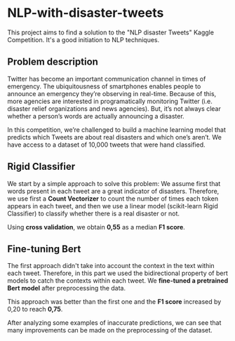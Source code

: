 # NLP-with-disaster-tweets
This project aims to find a solution to the "NLP disaster Tweets" Kaggle Competition. It's a good initiation to NLP techniques.

## Problem description
Twitter has become an important communication channel in times of emergency.
The ubiquitousness of smartphones enables people to announce an emergency they’re observing in real-time. Because of this, more agencies are interested in programatically monitoring Twitter (i.e. disaster relief organizations and news agencies).
But, it’s not always clear whether a person’s words are actually announcing a disaster.

In this competition, we’re challenged to build a machine learning model that predicts which Tweets are about real disasters and which one’s aren’t. We have access to a dataset of 10,000 tweets that were hand classified.


## Rigid Classifier

We start by a simple approach to solve this problem: We assume first that words present in each tweet are a great indicator of disasters. Therefore, we use first a **Count Vectorizer** to count the number of times each token appears in each tweet, and then we use a linear model (scikit-learn Rigid Classifier) to classify whether there is a real disaster or not.

Using **cross validation**, we obtain **0,55** as a median **F1 score**.

## Fine-tuning Bert

The first approach didn't take into account the context in the text within each tweet. Therefore, in this part we used the bidirectional property of bert models to catch the contexts within each tweet. We **fine-tuned a pretrained Bert model** after preprocessing the data.

This approach was better than the first one and the **F1 score** increased by 0,20 to reach **0,75**.

After analyzing some examples of inaccurate predictions, we can see that many improvements can be made on the preprocessing of the dataset.
